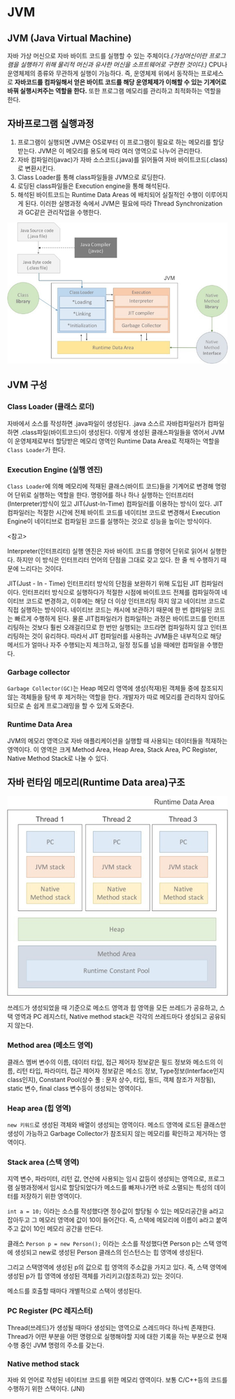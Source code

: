 # JVM

## JVM (Java Virtual Machine)

자바 가상 머신으로 자바 바이트 코드를 실행할 수 있는 주체이다.*(가상머신이란 프로그램을 실행하기 위해 물리적 머신과 유사한 머신을 소프트웨어로 구현한 것이다.)* CPU나 운영체제의 종류와 무관하게 실행이 가능하다. 즉, 운영체제 위에서 동작하는 프로세스로 **자바코드를 컴파일해서 얻은 바이트 코드를 해당 운영체제가 이해할 수 있는 기계어로 바꿔 실행시켜주는 역할을 한다.** 또한 프로그램 메모리를 관리하고 최적화하는 역할을 한다.

## 자바프로그램 실행과정
1. 프로그램이 실행되면 JVM은 OS로부터 이 프로그램이 필요로 하는 메모리를 할당받는다.
   JVM은 이 메모리를 용도에 따라 여러 영역으로 나누어 관리한다.
2. 자바 컴파일러(javac)가 자바 소스코드(.java)를 읽어들여 자바 바이트코드(.class)로 변환시킨다.
3. Class Loader를 통해 class파일들을 JVM으로 로딩한다.
4. 로딩된 class파일들은 Execution engine을 통해 해석된다.
5. 해석된 바이트코드는 Runtime Data Areas 에 배치되어 실질적인 수행이 이루어지게 된다.
이러한 실행과정 속에서 JVM은 필요에 따라 Thread Synchronization과 GC같은 관리작업을 수행한다.

![자바프로그램실행과정](../images/jvm.jpg)

## JVM 구성

### Class Loader (클래스 로더)

자바에서 소스를 작성하면 .java파일이 생성된다. .java 소스르 자바컴파일러가 컴파일하면 .class파일(바이트코드)이 생성된다. 이렇게 생성된 클래스파일들을 엮어서 JVM이 운영체제로부터 할당받은 메모리 영역인 Runtime Data Area로 적재하는 역할을 `Class Loader`가 한다.

### Execution Engine (실행 엔진)

`Class Loader`에 의해 메모리에 적재된 클래스(바이트 코드)들을 기계어로 변경해 명령어 단위로 실행하는 역할을 한다. 명령어를 하나 하나 실행하는 인터프리터(Interpreter)방식이 있고 JIT(Just-In-Time) 컴파일러를 이용하는 방식이 있다. JIT 컴파일러는 적절한 시간에 전체 바이트 코드를 네이티브 코드로 변경해서 Execution Engine이 네이티브로 컴파일된 코드를 실행하는 것으로 성능을 높이는 방식이다.

<참고>

Interpreter(인터프리터)
실행 엔진은 자바 바이트 코드를 명령어 단위로 읽어서 실행한다. 하지만 이 방식은 인터프리터 언어의 단점을 그대로 갖고 있다. 한 줄 씩 수행하기 때문에 느리다는 것이다.

JIT(Just - In - Time)
인터프리터 방식의 단점을 보완하기 위해 도입된 JIT 컴파일러이다. 인터프리터 방식으로 실행하다가 적절한 시점에 바이트코드 전체를 컴파일하여 네이티브 코드로 변경하고, 이후에는 해당 더 이상 인터프리팅 하지 않고 네이티브 코드로 직접 실행하는 방식이다. 네이티브 코드는 캐시에 보관하기 때문에 한 번 컴파일된 코드는 빠르게 수행하게 된다. 물론 JIT컴파일러가 컴파일하는 과정은 바이트코드를 인터프리팅하는 것보다 훨씬 오래걸리므로 한 번만 실행되는 코드라면 컴파일하지 않고 인터프리팅하는 것이 유리하다. 따라서 JIT 컴파일러를 사용하는 JVM들은 내부적으로 해당 메서드가 얼마나 자주 수행되는지 체크하고, 일정 정도를 넘을 때에만 컴파일을 수행한다. 

### Garbage collector

`Garbage Collector(GC)`는 Heap 메모리 영역에 생성(적재)된 객체들 중에 참조되지 않는 객체들을 탐색 후 제거하는 역할을 한다.  개발자가 따로 메모리를 관리하지 않아도 되므로 손 쉽게 프로그래밍을 할 수 있게 도와준다.

### Runtime Data Area

JVM의 메모리 영역으로 자바 애플리케이션을 실행할 때 사용되는 데이터들을 적재하는 영역이다.
이 영역은 크게 Method Area, Heap Area, Stack Area, PC Register, Native Method Stack로 나눌 수 있다.

## 자바 런타임 메모리(Runtime Data area)구조

![자바 런타임 메모리](../images/runtime_data_area.jpg)

쓰레드가 생성되었을 때 기준으로 메소드 영역과 힙 영역을 모든 쓰레드가 공유하고, 스택 영역과 PC 레지스터, Native method stack은 각각의 쓰레드마다 생성되고 공유되지 않는다.

### Method area (메소드 영역)

클래스 멤버 변수의 이름, 데이터 타입, 접근 제어자 정보같은 필드 정보와 메소드의 이름, 리턴 타입, 파라미터, 접근 제어자 정보같은 메소드 정보, Type정보(Interface인지 class인지), Constant Pool(상수 풀 : 문자 상수, 타입, 필드, 객체 참조가 저장됨), static 변수, final class 변수등이 생성되는 영역이다.

### Heap area (힙 영역)

`new 키워드`로 생성된 객체와 배열이 생성되는 영역이다. 메소드 영역에 로드된 클래스만 생성이 가능하고 Garbage Collector가 참조되지 않는 메모리를 확인하고 제거하는 영역이다.

### Stack area (스택 영역)

지역 변수, 파라미터, 리턴 값, 연산에 사용되는 임시 값등이 생성되는 영역으로, 프로그램 실행과정에서 임시로 할당되었다가 메소드를 빠져나가면 바로 소멸되는 특성의 데이터를 저장하기 위한 영역이다.

`int a = 10;` 이라는 소스를 작성했다면 정수값이 할당될 수 있는 메모리공간을 a라고 잡아두고 그 메모리 영역에 값이 10이 들어간다. 즉, 스택에 메모리에 이름이 a라고 붙여주고 값이 10인 메모리 공간을 만든다.

클래스 `Person p = new Person();` 이라는 소스를 작성했다면 Person p는 스택 영역에 생성되고 new로 생성된 Person 클래스의 인스턴스는 힙 영역에 생성된다.

그리고 스택영역에 생성된 p의 값으로 힙 영역의 주소값을 가지고 있다. 즉, 스택 영역에 생성된 p가 힙 영역에 생성된 객체를 가리키고(참조하고) 있는 것이다.

메소드를 호출할 때마다 개별적으로 스택이 생성된다.

### PC Register (PC 레지스터)

Thread(쓰레드)가 생성될 때마다 생성되는 영역으로 스레드마다 하나씩 존재한다. Thread가 어떤 부분을 어떤 명령으로 실행해야할 지에 대한 기록을 하는 부분으로 현재 수행 중인 JVM 명령의 주소를 갖는다. 

### Native method stack

자바 외 언어로 작성된 네이티브 코드를 위한 메모리 영역이다. 보통 C/C++등의 코드를 수행하기 위한 스택이다. (JNI)


